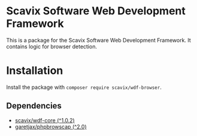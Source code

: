 Scavix Software Web Development Framework
=========================================
This is a package for the Scavix Software Web Development Framework.
It contains logic for browser detection.

Installation
============
Install the package with `composer require scavix/wdf-browser`.

Dependencies
------------
* [scavix/wdf-core (^1.0.2)](https://packagist.org/packages/scavix/wdf-core#v1.0.2)
* [garetjax/phpbrowscap (^2.0)](https://packagist.org/packages/garetjax/phpbrowscap#v2.0)
